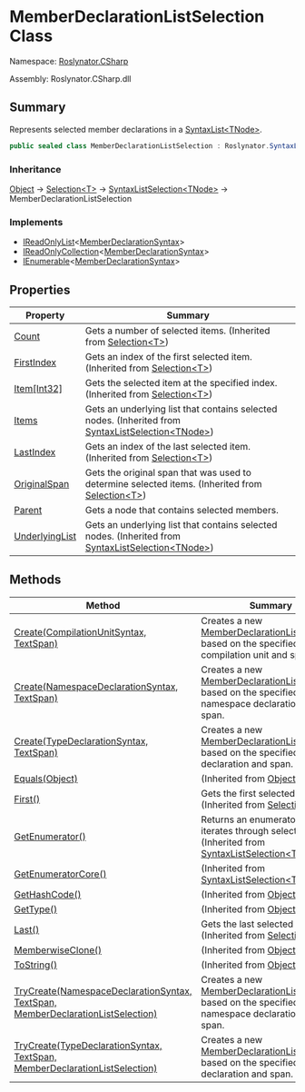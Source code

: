 # MemberDeclarationListSelection Class

Namespace: [Roslynator.CSharp](../README.md)

Assembly: Roslynator\.CSharp\.dll

## Summary

Represents selected member declarations in a [SyntaxList\<TNode>](https://docs.microsoft.com/en-us/dotnet/api/microsoft.codeanalysis.syntaxlist-1)\.

```csharp
public sealed class MemberDeclarationListSelection : Roslynator.SyntaxListSelection<Microsoft.CodeAnalysis.CSharp.Syntax.MemberDeclarationSyntax>
```

### Inheritance

[Object](https://docs.microsoft.com/en-us/dotnet/api/system.object) &#x2192; [Selection\<T>](../../Selection-1/README.md) &#x2192; [SyntaxListSelection\<TNode>](../../SyntaxListSelection-1/README.md) &#x2192; MemberDeclarationListSelection

### Implements

* [IReadOnlyList](https://docs.microsoft.com/en-us/dotnet/api/system.collections.generic.ireadonlylist-1)\<[MemberDeclarationSyntax](https://docs.microsoft.com/en-us/dotnet/api/microsoft.codeanalysis.csharp.syntax.memberdeclarationsyntax)>
* [IReadOnlyCollection](https://docs.microsoft.com/en-us/dotnet/api/system.collections.generic.ireadonlycollection-1)\<[MemberDeclarationSyntax](https://docs.microsoft.com/en-us/dotnet/api/microsoft.codeanalysis.csharp.syntax.memberdeclarationsyntax)>
* [IEnumerable](https://docs.microsoft.com/en-us/dotnet/api/system.collections.generic.ienumerable-1)\<[MemberDeclarationSyntax](https://docs.microsoft.com/en-us/dotnet/api/microsoft.codeanalysis.csharp.syntax.memberdeclarationsyntax)>

## Properties

| Property | Summary |
| -------- | ------- |
| [Count](../../Selection-1/Count/README.md) | Gets a number of selected items\. \(Inherited from [Selection\<T>](../../Selection-1/README.md)\) |
| [FirstIndex](../../Selection-1/FirstIndex/README.md) | Gets an index of the first selected item\. \(Inherited from [Selection\<T>](../../Selection-1/README.md)\) |
| [Item\[Int32\]](../../Selection-1/Item/README.md) | Gets the selected item at the specified index\. \(Inherited from [Selection\<T>](../../Selection-1/README.md)\) |
| [Items](../../SyntaxListSelection-1/Items/README.md) | Gets an underlying list that contains selected nodes\. \(Inherited from [SyntaxListSelection\<TNode>](../../SyntaxListSelection-1/README.md)\) |
| [LastIndex](../../Selection-1/LastIndex/README.md) | Gets an index of the last selected item\. \(Inherited from [Selection\<T>](../../Selection-1/README.md)\) |
| [OriginalSpan](../../Selection-1/OriginalSpan/README.md) | Gets the original span that was used to determine selected items\. \(Inherited from [Selection\<T>](../../Selection-1/README.md)\) |
| [Parent](Parent/README.md) | Gets a node that contains selected members\. |
| [UnderlyingList](../../SyntaxListSelection-1/UnderlyingList/README.md) | Gets an underlying list that contains selected nodes\. \(Inherited from [SyntaxListSelection\<TNode>](../../SyntaxListSelection-1/README.md)\) |

## Methods

| Method | Summary |
| ------ | ------- |
| [Create(CompilationUnitSyntax, TextSpan)](Create/README.md) | Creates a new [MemberDeclarationListSelection](./README.md) based on the specified compilation unit and span\. |
| [Create(NamespaceDeclarationSyntax, TextSpan)](Create/README.md) | Creates a new [MemberDeclarationListSelection](./README.md) based on the specified namespace declaration and span\. |
| [Create(TypeDeclarationSyntax, TextSpan)](Create/README.md) | Creates a new [MemberDeclarationListSelection](./README.md) based on the specified type declaration and span\. |
| [Equals(Object)](https://docs.microsoft.com/en-us/dotnet/api/system.object.equals) |  \(Inherited from [Object](https://docs.microsoft.com/en-us/dotnet/api/system.object)\) |
| [First()](../../Selection-1/First/README.md) | Gets the first selected item\. \(Inherited from [Selection\<T>](../../Selection-1/README.md)\) |
| [GetEnumerator()](../../SyntaxListSelection-1/GetEnumerator/README.md) | Returns an enumerator that iterates through selected items\. \(Inherited from [SyntaxListSelection\<TNode>](../../SyntaxListSelection-1/README.md)\) |
| [GetEnumeratorCore()](../../SyntaxListSelection-1/GetEnumeratorCore/README.md) |  \(Inherited from [SyntaxListSelection\<TNode>](../../SyntaxListSelection-1/README.md)\) |
| [GetHashCode()](https://docs.microsoft.com/en-us/dotnet/api/system.object.gethashcode) |  \(Inherited from [Object](https://docs.microsoft.com/en-us/dotnet/api/system.object)\) |
| [GetType()](https://docs.microsoft.com/en-us/dotnet/api/system.object.gettype) |  \(Inherited from [Object](https://docs.microsoft.com/en-us/dotnet/api/system.object)\) |
| [Last()](../../Selection-1/Last/README.md) | Gets the last selected item\. \(Inherited from [Selection\<T>](../../Selection-1/README.md)\) |
| [MemberwiseClone()](https://docs.microsoft.com/en-us/dotnet/api/system.object.memberwiseclone) |  \(Inherited from [Object](https://docs.microsoft.com/en-us/dotnet/api/system.object)\) |
| [ToString()](https://docs.microsoft.com/en-us/dotnet/api/system.object.tostring) |  \(Inherited from [Object](https://docs.microsoft.com/en-us/dotnet/api/system.object)\) |
| [TryCreate(NamespaceDeclarationSyntax, TextSpan, MemberDeclarationListSelection)](TryCreate/README.md) | Creates a new [MemberDeclarationListSelection](./README.md) based on the specified namespace declaration and span\. |
| [TryCreate(TypeDeclarationSyntax, TextSpan, MemberDeclarationListSelection)](TryCreate/README.md) | Creates a new [MemberDeclarationListSelection](./README.md) based on the specified type declaration and span\. |

